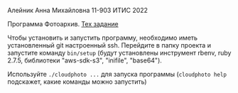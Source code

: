 Алейник Анна Михайловна 11-903 ИТИС 2022

Программа Фотоархив. [Тех задание](https://docs.itiscl.ru/2022-2023/vvot/task01.html#_%D1%82%D1%80%D0%B5%D0%B1%D0%BE%D0%B2%D0%B0%D0%BD%D0%B8%D1%8F_%D0%BA_%D0%B8%D1%81%D0%BF%D0%BE%D0%BB%D0%BD%D0%B5%D0%BD%D0%B8%D1%8E)

Чтобы установить и запустить программу, необходимо иметь установленный git настроенный ssh.
Перейдите в папку проекта и запустите команду `bin/setup` (будут установлены инструмент rbenv, ruby 2.7.5, библиотеки "aws-sdk-s3", "inifile", "base64").

Используйте `./cloudphoto ...` для запуска программы (`cloudphoto help` подскажет, какие команды можно запустить)
